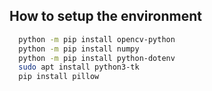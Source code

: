 ## How to setup the environment

```bash
  python -m pip install opencv-python
  python -m pip install numpy
  python -m pip install python-dotenv
  sudo apt install python3-tk
  pip install pillow
```